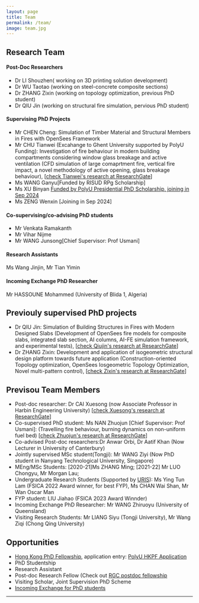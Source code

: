 ```yaml
---
layout: page
title: Team
permalink: /team/
image: team.jpg
---
```


## Research Team
#### Post-Doc Researchers
* Dr LI Shouzhen( working on 3D printing solution development)
* Dr WU Taotao (working on steel-concrete composite sections)
* Dr ZHANG Zixin (working on topology optimization, previous PhD student)
* Dr QIU Jin (working on structural fire simulation, pervious PhD student) 

#### Supervising PhD Projects

* Mr CHEN Cheng: Simulation of Timber Material and Structural Members in Fires with OpenSees Framework
* Mr CHU Tianwei (Excahange to Ghent University supported by PolyU Funding): Investigation of fire behaviour in modern building compartments considering window glass breakage and active ventilation (CFD simulation of large comaprtment fire, vertical fire impact, a novel methodology of active opening, glass breakage behaviour), [[check Tianwei's research at ResearchGate](https://www.researchgate.net/profile/Tianwei-Chu)]
* Ms WANG Ganyu[Funded by RISUD RPg Scholarship]
* Ms XU Binyan [Funded by PolyU Presidential PhD Scholarship, joining in Sep 2024](https://www.polyu.edu.hk/gs/prospective-students/fellowship-scholarship-schemes/)
* Ms ZENG Wenxin [Joining in Sep 2024]

#### Co-supervising/co-advising PhD students
* Mr Venkata Ramakanth
* Mr Vihar Nijme
* Mr WANG Junsong[Chief Supervisor: Prof Usmani]

#### Research Assistants
Ms Wang Jinjin, Mr Tian Yimin

#### Incoming Exchange PhD Researcher
Mr HASSOUNE Mohammed (University of Blida 1, Algeria)

## Previouly supervised PhD projects
* Dr QIU Jin: Simulation of Building Structures in Fires with Modern Designed Slabs 
(Development of OpenSees fire models for composite slabs, integrated slab section, AI columns, AI-FE simulation framework, and experimental tests), [[check Qiujin's research at ResearchGate](https://www.researchgate.net/profile/Jin-Qiu-18/research)]
* Dr ZHANG Zixin: Development and application of isogeometric structural design platform towards future application
(Construction-oriented Topology optimization, OpenSees Iosgeometric Topology Optimization, Novel multi-pattern control),
[[check Zixin's research at ResearchGate](https://www.researchgate.net/profile/Zixin-Zhang-2)]

## Previsou Team Members
* Post-doc researcher: Dr CAI Xuesong (now Associate Professor in Harbin Engineering University)
[[check Xuesong's research at ResearchGate](https://www.researchgate.net/profile/Xuesong-Cai-3)]
* Co-supervised PhD student: Ms NAN Zhuojun [Chief Supervisor: Prof Usmani]:
(Travelling fire behaviour, burning dynamics on non-uniform fuel bed)
[[check Zhuojun's research at ResearchGate](https://www.researchgate.net/profile/Zhuojun-Nan)]
* Co-advised Post-doc researchers:Dr Anwar Orbi, Dr Aatif Khan (Now Lecturer in University of Canterbury)
* Jointly supervised MSc student(Tongji): Mr WANG Ziyi (Now PhD student in Nanyang Technological University, Singapore)
* MEng/MSc Students: [2020-21]Ms ZHANG Ming; [2021-22] Mr LUO Chongyu, Mr Morgan Lau;
* Undergraduate Research Students (Supported by [URIS](https://www.polyu.edu.hk/ous/uris/about-uris/)): Ms Ying Tun Lam (FSICA 2022 Award winner, for best FYP), Ms CHAN Wai Shan, Mr Wan Oscar Man
* FYP student: LIU Jiahao (FSICA 2023 Award Winnder)
* Incoming Exchange PhD Researcher: Mr WANG Zhiruoyu (University of Queensland)
* Visiting Research Students: Mr LIANG Siyu (Tongji University), Mr Wang Ziqi (Chong Qing University)

## Opportunities
* [Hong Kong PhD Fellowship](https://www.polyu.edu.hk/gs/hkpfs/what_is_the_fellowship.html), application entry: [PolyU HKPF Application](https://www.polyu.edu.hk/gs/hkpfs/how_to_apply.html)
* PhD Studentship
* Research Assistant
* Post-doc Research Fellow (Check out [RGC postdoc fellowship](https://www.ugc.edu.hk/eng/rgc/funding_opport/pdfs/)
* Visiting Scholar, Joint Supervision PhD Scheme
* [Incoming Exchange for PhD students](https://www.polyu.edu.hk/en/geo/exchange-and-study-abroad/incoming-students/)

***

